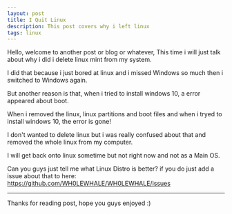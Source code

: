```yaml
---
layout: post
title: I Quit Linux
description: This post covers why i left linux 
tags: linux
---
```


Hello, welcome to another post or blog or whatever,
This time i will just talk about why i did i delete linux mint from my system.


I did that because i just bored at linux and i missed Windows so much then i switched to Windows again.

But another reason is that, when i tried to install windows 10, a error appeared about boot.

When i removed the linux, linux partitions and boot files and when i tryed to install windows 10, the error is gone!

I don't wanted to delete linux but i was really confused about that and removed the whole linux from my computer.


I will get back onto linux sometime but not right now and not as a Main OS.

Can you guys just tell me what Linux Distro is better? if you do just add a issue about that to here: https://github.com/WH0LEWHALE/WH0LEWHALE/issues

---


Thanks for reading post, hope you guys enjoyed :)
